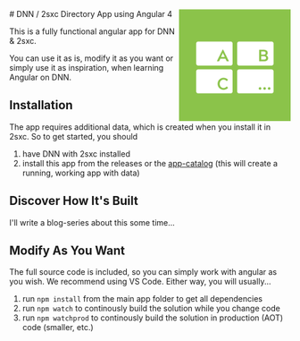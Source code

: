 <img src="app-icon.png" width="200px" align="right">
# DNN / 2sxc Directory App using Angular 4

This is a fully functional angular app for DNN & 2sxc.

You can use it as is, modify it as you want or simply use it as inspiration, when learning Angular on DNN. 

## Installation
The app requires additional data, which is created when you install it in 2sxc. So to get started, you should

1. have DNN with 2sxc installed
1. install this app from the releases or the [app-catalog](https://2sxc.org/en/apps/app/directory-showcase-with-angular-4) (this will create a running, working app with data)

## Discover How It's Built

I'll write a blog-series about this some time...

## Modify As You Want
The full source code is included, so you can simply work with angular as you wish. We recommend using VS Code. Either way, you will usually...

1. run `npm install` from the main app folder to get all dependencies
1. run `npm watch` to continously build the solution while you change code
1. run `npm watchprod` to continously build the solution in production (AOT) code (smaller, etc.)